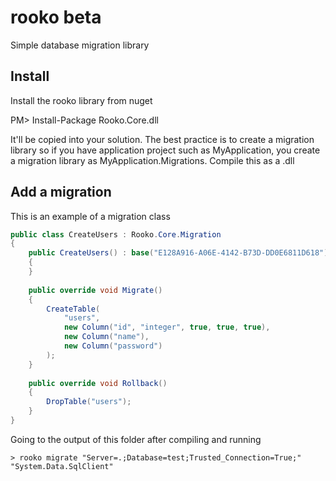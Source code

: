 # rooko beta
Simple database migration library

## Install
Install the rooko library from nuget

PM> Install-Package Rooko.Core.dll

It'll be copied into your solution. The best practice is to create a migration library so if you have application project such as MyApplication, you create a migration library as MyApplication.Migrations. Compile this as a .dll

## Add a migration
This is an example of a migration class

```cs
public class CreateUsers : Rooko.Core.Migration
{
	public CreateUsers() : base("E128A916-A06E-4142-B73D-DD0E6811D618")
	{
	}
	
	public override void Migrate()
	{
		CreateTable(
			"users",
			new Column("id", "integer", true, true, true),
			new Column("name"),
			new Column("password")
		);
	}
	
	public override void Rollback()
	{
		DropTable("users");
	}
}
```

Going to the output of this folder after compiling and running

```
> rooko migrate "Server=.;Database=test;Trusted_Connection=True;" "System.Data.SqlClient"
```

